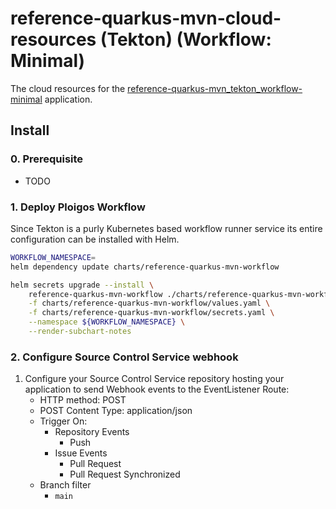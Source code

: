 # reference-quarkus-mvn-cloud-resources (Tekton) (Workflow: Minimal)
The cloud resources for the [reference-quarkus-mvn_tekton_workflow-minimal](http://gitea.tssc.rht-set.com/ploigos-reference-applications/reference-quarkus-mvn_tekton_workflow-minimal) application.

## Install

### 0. Prerequisite

* TODO

### 1. Deploy Ploigos Workflow
Since Tekton is a purly Kubernetes based workflow runner service its entire configuration can be
installed with Helm.

```bash
WORKFLOW_NAMESPACE=
helm dependency update charts/reference-quarkus-mvn-workflow

helm secrets upgrade --install \
    reference-quarkus-mvn-workflow ./charts/reference-quarkus-mvn-workflow \
    -f charts/reference-quarkus-mvn-workflow/values.yaml \
    -f charts/reference-quarkus-mvn-workflow/secrets.yaml \
    --namespace ${WORKFLOW_NAMESPACE} \
    --render-subchart-notes
```

### 2. Configure Source Control Service webhook

1. Configure your Source Control Service repository hosting your application to send Webhook events
to the EventListener Route:
    * HTTP method: POST
    * POST Content Type: application/json
    * Trigger On:
      - Repository Events
        * Push
      - Issue Events
        * Pull Request
        * Pull Request Synchronized
    * Branch filter
      - `main`

